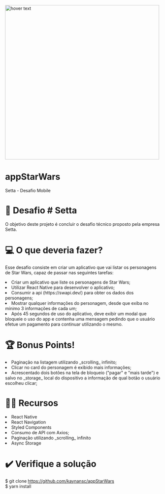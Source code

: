 <img src="https://i.ibb.co/sjpTXF6/Captura-de-Tela-2021-04-03-a-s-14-44-43.png" height="500" title="hover text">

# appStarWars

Setta - Desafio Mobile

# 📂 Desafio # Setta 
O objetivo deste projeto é concluir o desafio técnico proposto pela empresa Setta.

# 💻 O que deveria fazer?
Esse desafio consiste em criar um aplicativo que vai listar os personagens de Star Wars, capaz de passar nas seguintes tarefas:

<li>Criar um aplicativo que liste os personagens de Star Wars;
<li>Utilizar React Native para desenvolver o aplicativo;
<li>Consumir a api (https://swapi.dev/) para obter os dados dos personagens;
<li>Mostrar qualquer informações do personagem, desde que exiba no mínimo 3 informações de cada um;
<li>Após 45 segundos de uso do aplicativo, deve exibir um modal que bloqueie o uso do app e contenha uma mensagem pedindo que o usuário efetue um pagamento para continuar utilizando o mesmo.
  
# 🏆 Bonus Points! 
<li>Paginação na listagem utilizando _scrolling_ infinito;
<li>Clicar no card do personagem é exibido mais informações;
<li>Acrescentado dois botões na tela de bloqueio ("pagar" e "mais tarde") e salvo no _storage_ local do dispositivo a informação de qual botão o usuário escolheu clicar;
 
# 👨‍💻 Recursos
<li>React Native
<li>React Navigation
<li>Styled Components
<li>Consumo de API com Axios;
<li>Paginação utilizando _scrolling_ infinito
<li>Async Storage


# ✔️ Verifique a solução
$ git clone https://github.com/kaynansc/appStarWars <br>
$ yarn install <br>

